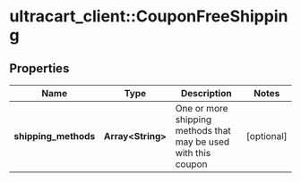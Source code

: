 # ultracart_client::CouponFreeShipping

## Properties
Name | Type | Description | Notes
------------ | ------------- | ------------- | -------------
**shipping_methods** | **Array&lt;String&gt;** | One or more shipping methods that may be used with this coupon | [optional] 


